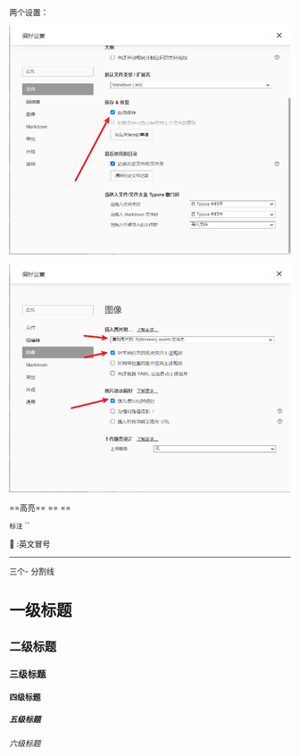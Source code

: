 两个设置：

![image-20250817103948222](Typora使用教程.assets/image-20250817103948222.png)

![image-20250817104008508](Typora使用教程.assets/image-20250817104008508.png)

==高亮== == ==

`标注` ``

:red_circle: :英文冒号

---

三个-  分割线

# 一级标题 #

## 二级标题 ##

### 三级标题 ###

#### 四级标题

##### 五级标题

###### 六级标题
